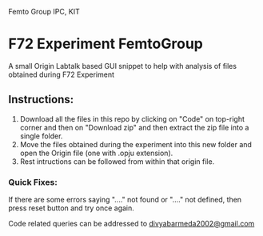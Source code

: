 Femto Group IPC, KIT

# F72 Experiment FemtoGroup
A small Origin Labtalk based GUI snippet to help with analysis of files obtained during F72 Experiment


## Instructions:

1) Download all the files in this repo by clicking on "Code" on top-right corner and then on "Download zip" and then extract the zip file into a single folder.
2) Move the files obtained during the experiment into this new folder and open the Origin file  (one with .opju extension).
4) Rest intructions can be followed from within that origin file.

### Quick Fixes:

If there are some errors saying "...." not found or "...." not defined, then press reset button and try once again.






Code related queries can be addressed to divyabarmeda2002@gmail.com
